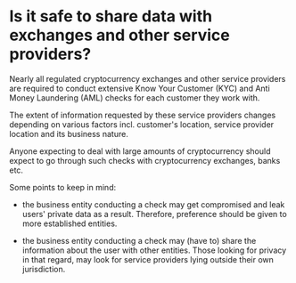 # Is it safe to share data with exchanges and other service providers?

Nearly all regulated cryptocurrency exchanges and other service providers are required to conduct extensive Know Your Customer (KYC) and Anti Money Laundering (AML) checks for each customer they work with.

The extent of information requested by these service providers changes depending on various factors incl. customer's location, service provider location and its business nature. 

Anyone expecting to deal with large amounts of cryptocurrency should expect to go through such checks with cryptocurrency exchanges, banks etc.

Some points to keep in mind:

- the business entity conducting a check may get compromised and leak users' private data as a result. Therefore, preference should be given to more established entities.
  
- the business entity conducting a check may (have to) share the information about the user with other entities. Those looking for privacy in that regard, may look for service providers lying outside their own jurisdiction.
